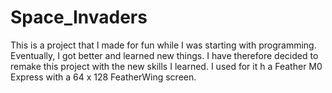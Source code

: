 # Space_Invaders
This is a project that I made for fun while I was starting with programming. Eventually, I got better and learned new things. I have therefore decided to remake this project with the new skills I learned. I used for it h a Feather M0 Express with a 64 x 128 FeatherWing screen.
